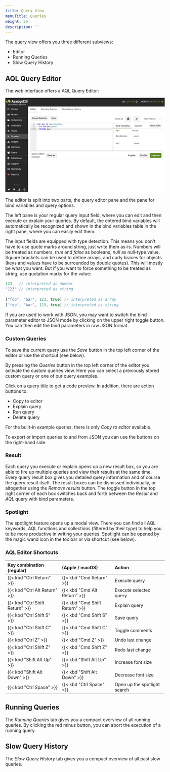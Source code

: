 ```yaml
---
title: Query View
menuTitle: Queries
weight: 25
description: ''
---
```

The query view offers you three different subviews:

- Editor
- Running Queries
- Slow Query History

## AQL Query Editor

The web interface offers a AQL Query Editor:

![Editor Input](../../../../images/queryEditorInput312.png)

The editor is split into two parts, the query editor pane and the pane for
bind variables and query options.

The left pane is your regular query input field, where you can edit and then
execute or explain your queries. By default, the entered bind variables will
automatically be recognized and shown in the bind variables table in the right
pane, where you can easily edit them.

The input fields are equipped with type detection. This means you don't have to
use quote marks around string, just write them as-is. Numbers will be treated
as numbers, *true* and *false* as booleans, *null* as null-type value. Square
brackets can be used to define arrays, and curly braces for objects (keys and
values have to be surrounded by double quotes). This will mostly be what you want.
But if you want to force something to be treated as string, use quotation marks
for the value:

```js
123   // interpreted as number
"123" // interpreted as string

["foo", "bar", 123, true] // interpreted as array
['foo', 'bar', 123, true] // interpreted as string
```

If you are used to work with JSON, you may want to switch the bind parameter
editor to JSON mode by clicking on the upper right toggle button. You can then
edit the bind parameters in raw JSON format.

### Custom Queries

To save the current query use the *Save* button in the top left corner of
the editor or use the shortcut (see below).

By pressing the *Queries* button in the top left corner of the editor you
activate the custom queries view. Here you can select a previously stored custom
query or one of our query examples.

Click on a query title to get a code preview. In addition, there are action
buttons to:

- Copy to editor
- Explain query
- Run query
- Delete query

For the built-in example queries, there is only *Copy to editor* available.

To export or import queries to and from JSON you can use the buttons on the
right-hand side.

### Result

Each query you execute or explain opens up a new result box, so you are able
to fire up multiple queries and view their results at the same time. Every query
result box gives you detailed query information and of course the query result
itself. The result boxes can be dismissed individually, or altogether using the
*Remove results* button. The toggle button in the top right corner of each box
switches back and forth between the *Result* and *AQL* query with bind parameters.

### Spotlight

The spotlight feature opens up a modal view. There you can find all AQL keywords,
AQL functions and collections (filtered by their type) to help you to be more
productive in writing your queries. Spotlight can be opened by the magic wand icon
in the toolbar or via shortcut (see below).

### AQL Editor Shortcuts

| Key combination (regular)       | (Apple / macOS)                | Action
|:--------------------------------|:-------------------------------|:-------------
| {{< kbd "Ctrl Return" >}}       | {{< kbd "Cmd Return" >}}       | Execute query
| {{< kbd "Ctrl Alt Return" >}}   | {{< kbd "Cmd Alt Return" >}}   | Execute selected query
| {{< kbd "Ctrl Shift Return" >}} | {{< kbd "Cmd Shift Return" >}} | Explain query
| {{< kbd "Ctrl Shift S" >}}      | {{< kbd "Cmd Shift S" >}}      | Save query
| {{< kbd "Ctrl Shift C" >}}      | {{< kbd "Cmd Shift C" >}}      | Toggle comments
| {{< kbd "Ctrl Z" >}}            | {{< kbd "Cmd Z" >}}            | Undo last change
| {{< kbd "Ctrl Shift Z" >}}      | {{< kbd "Cmd Shift Z" >}}      | Redo last change
| {{< kbd "Shift Alt Up" >}}      | {{< kbd "Shift Alt Up" >}}     | Increase font size
| {{< kbd "Shift Alt Down" >}}    | {{< kbd "Shift Alt Down" >}}   | Decrease font size
| {{< kbd "Ctrl Space" >}}        | {{< kbd "Ctrl Space" >}}       | Open up the spotlight search

## Running Queries

The *Running Queries* tab gives you a compact overview of all running queries.
By clicking the red minus button, you can abort the execution of a running query.

## Slow Query History

The *Slow Query History* tab gives you a compact overview of all past slow queries.
